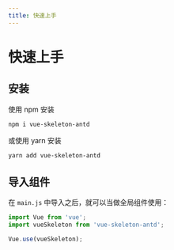 ```yaml
---
title: 快速上手
---
```


# 快速上手

## 安装

使用 npm 安装
```bash
npm i vue-skeleton-antd
```

或使用 yarn 安装

```bash
yarn add vue-skeleton-antd
```


## 导入组件

在 `main.js` 中导入之后，就可以当做全局组件使用：

```javascript
import Vue from 'vue';
import vueSkeleton from 'vue-skeleton-antd';

Vue.use(vueSkeleton);
```
